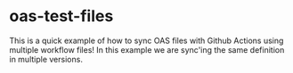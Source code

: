 # oas-test-files

This is a quick example of how to sync OAS files with Github Actions using multiple workflow files!
In this example we are sync'ing the same definition in multiple versions. 
